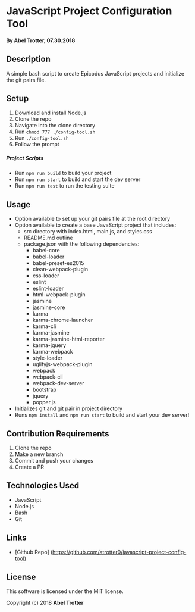# JavaScript Project Configuration Tool

#### By Abel Trotter, 07.30.2018

## Description

A simple bash script to create Epicodus JavaScript projects and initialize the git pairs file.

## Setup

1. Download and install Node.js
1. Clone the repo
1. Navigate into the clone directory
1. Run `chmod 777 ./config-tool.sh`
1. Run `./config-tool.sh`
1. Follow the prompt

##### Project Scripts
* Run `npm run build` to build your project
* Run `npm run start` to build and start the dev server
* Run `npm run test` to run the testing suite

## Usage

* Option available to set up your git pairs file at the root directory
* Option available to create a base JavaScript project that includes:
  * src directory with index.html, main.js, and styles.css
  * README.md outline
  * package.json with the following dependencies:
    * babel-core
    * babel-loader
    * babel-preset-es2015
    * clean-webpack-plugin
    * css-loader
    * eslint
    * eslint-loader
    * html-webpack-plugin
    * jasmine
    * jasmine-core
    * karma
    * karma-chrome-launcher
    * karma-cli
    * karma-jasmine
    * karma-jasmine-html-reporter
    * karma-jquery
    * karma-webpack
    * style-loader
    * uglifyjs-webpack-plugin
    * webpack
    * webpack-cli
    * webpack-dev-server
    * bootstrap
    * jquery
    * popper.js
* Initializes git and git pair in project directory
* Runs `npm install` and `npm run start` to build and start your dev server!

## Contribution Requirements

1. Clone the repo
1. Make a new branch
1. Commit and push your changes
1. Create a PR

## Technologies Used

* JavaScript
* Node.js
* Bash
* Git

## Links

* [Github Repo] (https://github.com/atrotter0/javascript-project-config-tool)

## License

This software is licensed under the MIT license.

Copyright (c) 2018 **Abel Trotter**